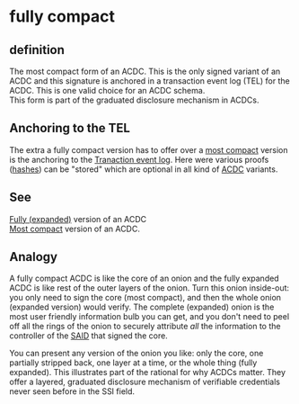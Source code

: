 # fully compact
## definition
The most compact form of an ACDC. This is the only signed variant of an ACDC and this signature is anchored in a transaction event log (TEL) for the ACDC.
This is one valid choice for an ACDC schema.   
This form is part of the graduated disclosure mechanism in ACDCs.

## Anchoring to the TEL
The extra a fully compact version has to offer over a [most compact](most-compact) version is the anchoring to the [Tranaction event log](transaction-event-log). Here were various proofs ([hashes](distributed-hash-table)) can be "stored" which are optional in all kind of [ACDC](ACDC) variants.

## See
[Fully (expanded)](fully-expanded) version of an ACDC  
[Most compact](most-compact) version of an ACDC.

## Analogy
A fully compact ACDC is like the core of an onion and the fully expanded ACDC is like rest of the outer layers of the onion. Turn this onion inside-out: you only need to sign the core (most compact), and then the whole onion (expanded version) would verify. The complete (expanded) onion is the most user friendly information bulb you can get, and you don't need to peel off all the rings of the onion to securely attribute _all_ the information to the controller of the [SAID](SAID) that signed the core.

You can present any version of the onion you like: only the core, one partially stripped back, one layer at a time, or the whole thing (fully expanded). This illustrates part of the rational for why ACDCs matter. They offer a layered, graduated disclosure mechanism of verifiable credentials never seen before in the SSI field.


